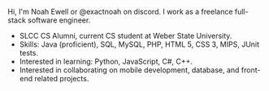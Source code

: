 Hi, I'm Noah Ewell or @exactnoah on discord.
I work as a freelance full-stack software engineer.
- SLCC CS Alumni, current CS student at Weber State University.
- Skills: Java (proficient), SQL, MySQL, PHP, HTML 5, CSS 3, MIPS, JUnit tests.
- Interested in learning: Python, JavaScript, C#, C++.
- Interested in collaborating on mobile development, database, and front-end related projects.
